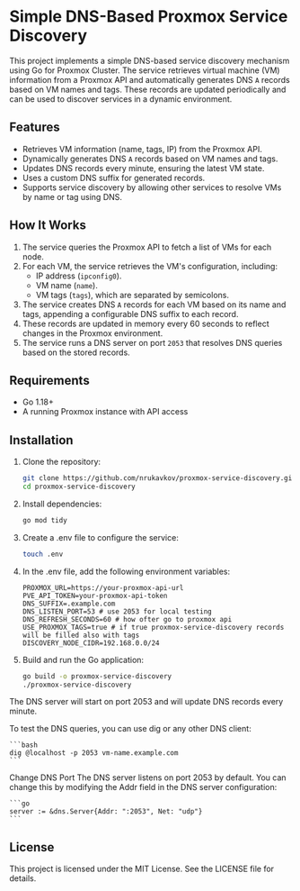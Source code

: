 # Simple DNS-Based Proxmox Service Discovery

This project implements a simple DNS-based service discovery mechanism using Go for Proxmox Cluster. The service retrieves virtual machine (VM) information from a Proxmox API and automatically generates DNS `A` records based on VM names and tags. These records are updated periodically and can be used to discover services in a dynamic environment.

## Features

- Retrieves VM information (name, tags, IP) from the Proxmox API.
- Dynamically generates DNS `A` records based on VM names and tags.
- Updates DNS records every minute, ensuring the latest VM state.
- Uses a custom DNS suffix for generated records.
- Supports service discovery by allowing other services to resolve VMs by name or tag using DNS.

## How It Works

1. The service queries the Proxmox API to fetch a list of VMs for each node.
2. For each VM, the service retrieves the VM's configuration, including:
   - IP address (`ipconfig0`).
   - VM name (`name`).
   - VM tags (`tags`), which are separated by semicolons.
3. The service creates DNS `A` records for each VM based on its name and tags, appending a configurable DNS suffix to each record.
4. These records are updated in memory every 60 seconds to reflect changes in the Proxmox environment.
5. The service runs a DNS server on port `2053` that resolves DNS queries based on the stored records.

## Requirements

- Go 1.18+
- A running Proxmox instance with API access

## Installation

1. Clone the repository:

    ```bash
    git clone https://github.com/nrukavkov/proxmox-service-discovery.git
    cd proxmox-service-discovery
    ```
2. Install dependencies:

    ```bash
    go mod tidy
    ```
3. Create a .env file to configure the service:

    ```bash
    touch .env
    ```

4. In the .env file, add the following environment variables:

    ```
    PROXMOX_URL=https://your-proxmox-api-url
    PVE_API_TOKEN=your-proxmox-api-token
    DNS_SUFFIX=.example.com
    DNS_LISTEN_PORT=53 # use 2053 for local testing
    DNS_REFRESH_SECONDS=60 # how ofter go to proxmox api
    USE_PROXMOX_TAGS=true # if true proxmox-service-discovery records will be filled also with tags
    DISCOVERY_NODE_CIDR=192.168.0.0/24
    ```

5. Build and run the Go application:

    ```bash
    go build -o proxmox-service-discovery
    ./proxmox-service-discovery
    ```

The DNS server will start on port 2053 and will update DNS records every minute.

To test the DNS queries, you can use dig or any other DNS client:

    ```bash
    dig @localhost -p 2053 vm-name.example.com
    ```

Change DNS Port
The DNS server listens on port 2053 by default. You can change this by modifying the Addr field in the DNS server configuration:

    ```go
    server := &dns.Server{Addr: ":2053", Net: "udp"}
    ```

## License

This project is licensed under the MIT License. See the LICENSE file for details.